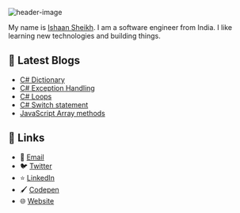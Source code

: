 ![header-image](https://raw.githubusercontent.com/sheikh005/sheikh005/master/header.png)

My name is [Ishaan Sheikh](https://frikishaan.com). I am a software engineer from India. I like learning new technologies and building things.

## 📕 Latest Blogs

<!-- BLOG-POST-LIST:START -->
- [C# Dictionary](https://frikishaan.com/blog/c-sharp-dictionary)
- [C# Exception Handling](https://frikishaan.com/blog/c-sharp-exception-handling)
- [C# Loops](https://frikishaan.com/blog/c-sharp-loops)
- [C# Switch statement](https://frikishaan.com/blog/c-sharp-switch-statement)
- [JavaScript Array methods](https://frikishaan.com/blog/javascript-array-methods)
<!-- BLOG-POST-LIST:END -->

## 🔗 Links
- 📧 [Email](mailto:hey@frikishaan.com)
- 🐦 [Twitter](https://twitter.com/imishaan005)
- ⭐ [LinkedIn](https://www.linkedin.com/in/ishaan-s/)
- 🖌 [Codepen](https://codepen.io/sheikh_ishaan/)
- 🌐 [Website](https://frikishaan.com)
